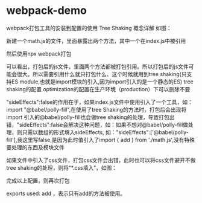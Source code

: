 # webpack-demo
webpack打包工具的安装到配置的使用
Tree Shaking 概念详解
如图：

新建一个math.js的文件，里面暴露出两个方法，其中一个在index.js中被引用

然后使用npx webpack打包

可以看出，打包后的js文件，里面两个方法都被打包引用。所以打包后的js文件可能会很大。所以需要引用什么就只打包什么、这个时候就用到tree shaking(只支持ES module,也就是import模块的引入,因为import引入的是一个静态的ES)
tree shaking的配置
optimization的配置在生产环境（production）下可以删除不要

"sideEffects":false的作用在于，如果index.js文件中使用引入了一个工具，如：import "@babel/polly-fill",在使用了tree Shaking的方法时，打包后会出现将import 引入的@babel/polly-fill也会做tree shaking的处理，导致打包出错，"sideEffects":false会解决这种问题，如：如果不想对@babel/polly-fill做处理，则只需以数组的形式填入sideEffects,
如："sideEffects":['@babel/polly-fill'],我这里写false,是因为此时值引入了import { add } from './math.js',没有特殊要处理的东西及模块文件

如果文件中引入了css文件，打包css文件会出错，此时也可以将css文件避开不做tree shaking的处理，则将“*.css填入”，如图：

完成以上配置，则再次打包

exports used: add ，表示只有add的方法被使用。
